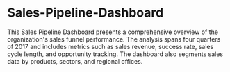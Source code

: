 # Sales-Pipeline-Dashboard
This Sales Pipeline Dashboard presents a comprehensive overview of the organization's sales funnel performance. The analysis spans four quarters of 2017 and includes metrics such as sales revenue, success rate, sales cycle length, and opportunity tracking. The dashboard also segments sales data by products, sectors, and regional offices.
